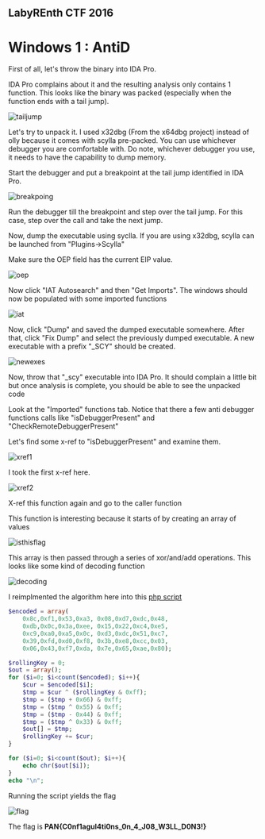 ## LabyREnth CTF 2016
# Windows 1 : AntiD

First of all, let's throw the binary into IDA Pro.

IDA Pro complains about it and the resulting analysis only contains 1 function. This looks like the binary was packed (especially when the function ends with a tail jump).

![tailjump](img/01.png)

Let's try to unpack it. I used x32dbg (From the x64dbg project) instead of olly because it comes with scylla pre-packed. You can use whichever debugger you are comfortable with. Do note, whichever debugger you use, it needs to have the capability to dump memory.

Start the debugger and put a breakpoint at the tail jump identified in IDA Pro. 

![breakpoing](img/02.png)

Run the debugger till the breakpoint and step over the tail jump. For this case, step over the call and take the next jump.

Now, dump the executable using syclla. If you are using x32dbg, scylla can be launched from "Plugins->Scylla"

Make sure the OEP field has the current EIP value. 

![oep](img/03.png)

Now click "IAT Autosearch" and then "Get Imports". The windows should now be populated with some imported functions

![iat](img/04.png)

Now, click "Dump" and saved the dumped executable somewhere. After that, click "Fix Dump" and select the previously dumped executable. A new executable with a prefix "_SCY" should be created.

![newexes](img/05.png)

Now, throw that "_scy" executable into IDA Pro. It should complain a little bit but once analysis is complete, you should be able to see the unpacked code

Look at the "Imported" functions tab. Notice that there a few anti debugger functions calls like "isDebuggerPresent" and "CheckRemoteDebuggerPresent"

Let's find some x-ref to "isDebuggerPresent" and examine them.

![xref1](img/06.png)

I took the first x-ref here.

![xref2](img/07.png)

X-ref this function again and go to the caller function

This function is interesting because it starts of by creating an array of values

![isthisflag](img/08.png)

This array is then passed through a series of xor/and/add operations. This looks like some kind of decoding function

![decoding](img/09.png)

I reimplmented the algorithm here into this [php script](soln.php)

```php
$encoded = array(
	0x8c,0xf1,0x53,0xa3, 0x08,0xd7,0xdc,0x48, 
	0xdb,0x0c,0x3a,0xee, 0x15,0x22,0xc4,0xe5,
	0xc9,0xa0,0xa5,0x0c, 0xd3,0xdc,0x51,0xc7,
	0x39,0xfd,0xd0,0xf8, 0x3b,0xe8,0xcc,0x03,
	0x06,0x43,0xf7,0xda, 0x7e,0x65,0xae,0x80);

$rollingKey = 0;
$out = array();
for ($i=0; $i<count($encoded); $i++){
	$cur = $encoded[$i];
	$tmp = $cur ^ ($rollingKey & 0xff);
	$tmp = ($tmp + 0x66) & 0xff;
	$tmp = ($tmp ^ 0x55) & 0xff;
	$tmp = ($tmp - 0x44) & 0xff;
	$tmp = ($tmp ^ 0x33) & 0xff;
	$out[] = $tmp;
	$rollingKey += $cur;
}

for ($i=0; $i<count($out); $i++){
	echo chr($out[$i]);
}
echo "\n";
```

Running the script yields the flag

![flag](img/10.png)

The flag is **PAN{C0nf1agul4ti0ns_0n_4_J08_W3LL_D0N3!}**

